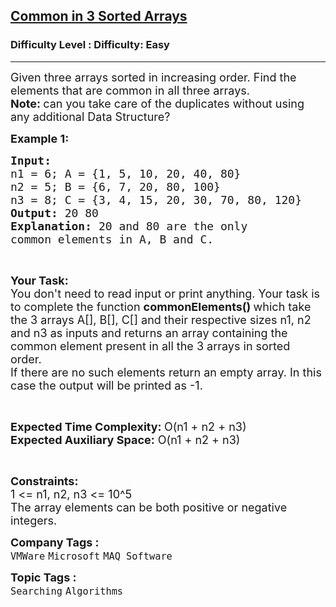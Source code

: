 <h2><a href="https://www.geeksforgeeks.org/problems/common-elements1132/1?page=1&difficulty=Easy&sortBy=submissions">Common in 3 Sorted Arrays</a></h2><h3>Difficulty Level : Difficulty: Easy</h3><hr><div class="problems_problem_content__Xm_eO"><p><span style="font-size: 18px;">Given three arrays sorted in increasing order. Find the elements that are common in all three arrays.<br><strong>Note:&nbsp;</strong></span><span style="font-size: 18px;">can you take care of the duplicates without using any additional Data Structure?</span></p>
<p><strong><span style="font-size: 18px;">Example 1:</span></strong></p>
<pre><span style="font-size: 18px;"><strong>Input:
</strong>n1 = 6; A = {1, 5, 10, 20, 40, 80}
n2 = 5; B = {6, 7, 20, 80, 100}
n3 = 8; C = {3, 4, 15, 20, 30, 70, 80, 120}
<strong>Output:</strong> 20 80
<strong>Explanation:</strong> 20 and 80 are the only
common elements in A, B and C.</span></pre>
<p>&nbsp;</p>
<p><span style="font-size: 18px;"><strong>Your Task: &nbsp;</strong><br>You don't need to read input or print anything. Your task is to complete the function <strong>commonElements() </strong>which take the 3 arrays A[], B[], C[] and their respective sizes n1, n2 and n3 as inputs and returns an array containing the common element present in all the 3 arrays in sorted order.&nbsp;<br>If there are no such elements return an empty array. In this case the output will be printed as -1.</span></p>
<p>&nbsp;</p>
<p><span style="font-size: 18px;"><strong>Expected Time Complexity: </strong>O(n1 + n2 + n3)<br><strong>Expected Auxiliary Space:</strong> O(n1 + n2 + n3)</span></p>
<p>&nbsp;</p>
<p><span style="font-size: 18px;"><strong>Constraints:</strong><br>1 &lt;= n1, n2, n3 &lt;= 10^5<br>The array elements can be both positive or negative integers. </span></p></div><p><span style=font-size:18px><strong>Company Tags : </strong><br><code>VMWare</code>&nbsp;<code>Microsoft</code>&nbsp;<code>MAQ Software</code>&nbsp;<br><p><span style=font-size:18px><strong>Topic Tags : </strong><br><code>Searching</code>&nbsp;<code>Algorithms</code>&nbsp;